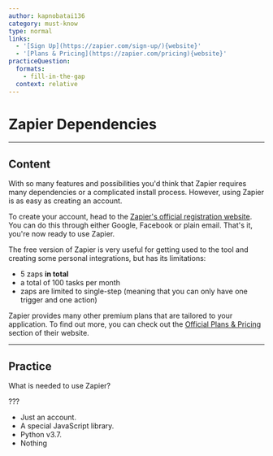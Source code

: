 ```yaml
---
author: kapnobatai136
category: must-know
type: normal
links:
  - '[Sign Up](https://zapier.com/sign-up/){website}'
  - '[Plans & Pricing](https://zapier.com/pricing){website}'
practiceQuestion:
  formats:
    - fill-in-the-gap
  context: relative
---
```


# Zapier Dependencies


---

## Content

With so many features and possibilities you'd think that Zapier requires many dependencies or a complicated install process. However, using Zapier is as easy as creating an account.

To create your account, head to the [Zapier's official registration website](https://zapier.com/sign-up/). You can do this through either Google, Facebook or plain email. That's it, you're now ready to use Zapier.

The free version of Zapier is very useful for getting used to the tool and creating some personal integrations, but has its limitations:

- 5 zaps **in total**
- a total of 100 tasks per month
- zaps are limited to single-step (meaning that you can only have one trigger and one action)

Zapier provides many other premium plans that are tailored to your application. To find out more, you can check out the [Official Plans & Pricing](https://zapier.com/pricing) section of their website.


---

## Practice

What is needed to use Zapier?

???

- Just an account.
- A special JavaScript library.
- Python v3.7.
- Nothing
